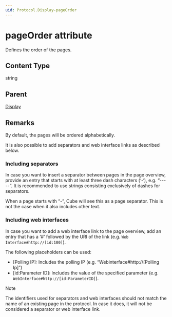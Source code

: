 ```yaml
---
uid: Protocol.Display-pageOrder
---
```


# pageOrder attribute

Defines the order of the pages.

## Content Type

string

## Parent

[Display](xref:Protocol.Display)

## Remarks

By default, the pages will be ordered alphabetically.

It is also possible to add separators and web interface links as described below.

### Including separators

In case you want to insert a separator between pages in the page overview, provide an entry that starts with at least three dash characters (‘-‘), e.g. “-----”. It is recommended to use strings consisting exclusively of dashes for separators.

When a page starts with “-”, Cube will see this as a page separator. This is not the case when it also includes other text.

### Including web interfaces

In case you want to add a web interface link to the page overview, add an entry that has a ‘#’ followed by the URI of the link (e.g. `Web Interface#http://[id:100]`).

The following placeholders can be used:

- [Polling IP]: Includes the polling IP (e.g. “Webinterface#http://[Polling Ip]”)
- [id:Parameter ID]: Includes the value of the specified parameter (e.g. `WebInterface#http://[id:ParameterID]`).

> [!NOTE]
> The identifiers used for separators and web interfaces should not match the name of an existing page in the protocol. In case it does, it will not be considered a separator or web interface link.
